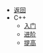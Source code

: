 * [返回](/)
* C++
    * [入门](C++/入门/C++基础入门.md)
    * [进阶](C++/进阶/C++核心编程.md)
    * [提高](C++/提高/C++提高编程.md)
     
